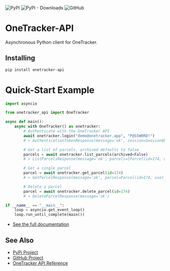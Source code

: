 ![PyPI](https://img.shields.io/pypi/v/onetracker-api)
![PyPI - Downloads](https://img.shields.io/pypi/dm/onetracker)
![GitHub](https://img.shields.io/github/license/JeffResc/OneTracker-API)
# OneTracker-API
Asynchronous Python client for OneTracker.

## Installing
```bash
pip install onetracker-api
```

# Quick-Start Example
```python
import asyncio

from onetracker_api import OneTracker

async def main():
    async with OneTracker() as onetracker:
        # Authenticate with the OneTracker API
        await onetracker.login("demo@onetracker.app", "P@S5W0RD!")
        # > AuthenticationTokenResponse(message='ok', session=SessionObject(user_id=156, token='eP0FUZhN76Wu7igUkCPigR2wEMBDtzaW', expiration=datetime.datetime(2020, 8, 3, 3, 15, 54)))

        # Get a list of parcels, archived defaults to false
        parcels = await onetracker.list_parcels(archived=False)
        # > ListParcelsResponse(message='ok', parcels=[Parcel(id=174, user_id=6, email_id=183, email_sender='example.com', retailer_name='Example', description='Camera', notification_level=1, is_archived=0, carrier='FedEx', carrier_name='FedEx', carrier_redirection_available=True, tracker_cached=False, tracking_id='407072905722', tracking_url='', tracking_status='delivered', tracking_status_description='', tracking_status_text='', tracking_extra_info='', tracking_location='Sunnyvale, CA', tracking_time_estimated=datetime.datetime(2018, 8, 8, 20, 0, 0), tracking_time_delivered=datetime.datetime(2018, 8, 8, 15, 51, 0), tracking_lock=0, tracking_events=[], time_added=datetime.datetime(2018, 8, 7, 0, 50, 30), time_updated=datetime.datetime(2018, 8, 18, 20, 1, 23))])

        # Get a single parcel
        parcel = await onetracker.get_parcel(id=174)
        # > GetParcelResponse(message='ok', parcel=Parcel(id=174, user_id=6, email_id=183, email_sender='example.com', retailer_name='Example', description='Camera', notification_level=1, is_archived=0, carrier='FedEx', carrier_name='FedEx', carrier_redirection_available=True, tracker_cached=False, tracking_id='407072905722', tracking_url='', tracking_status='delivered', tracking_status_description='', tracking_status_text='', tracking_extra_info='', tracking_location='Sunnyvale, CA', tracking_time_estimated=datetime.datetime(2018, 8, 8, 20, 0, 0), tracking_time_delivered=datetime.datetime(2018, 8, 8, 15, 51, 0), tracking_lock=0, tracking_events=[], time_added=datetime.datetime(2018, 8, 7, 0, 50, 30), time_updated=datetime.datetime(2018, 8, 18, 20, 1, 23)))

        # Delete a parcel
        parcel = await onetracker.delete_parcel(id=174)
        # > DeleteParcelResponse(message='ok')

if __name__ == "__main__":
    loop = asyncio.get_event_loop()
    loop.run_until_complete(main())
```

- [See the full documentation](https://jeffresc.dev/OneTracker-API/)

## See Also
- [PyPi Project](https://pypi.org/project/onetracker-api/)
- [GitHub Project](https://github.com/JeffResc/OneTracker-API)
- [OneTracker API Reference](https://support.onetracker.app/apis/)
